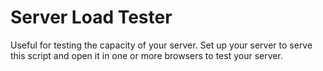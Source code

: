 Server Load Tester
==================

Useful for testing the capacity of your server. Set up your server to
serve this script and open it in one or more browsers to test your
server.
